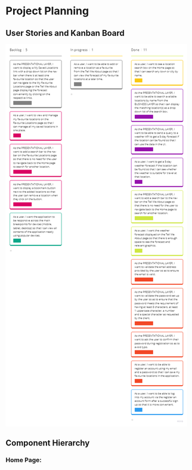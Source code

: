 # Project Planning

## User Stories and Kanban Board

![Kanban EPIC 6](img/kanban06.png)

## Component Hierarchy

### Home Page:

